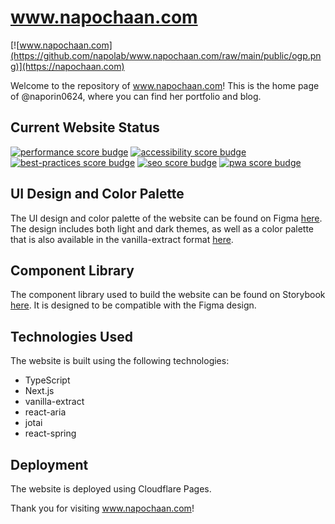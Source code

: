 # www.napochaan.com

[![www.napochaan.com](https://github.com/napolab/www.napochaan.com/raw/main/public/ogp.png)](https://napochaan.com)

Welcome to the repository of www.napochaan.com! This is the home page of @naporin0624, where you can find her portfolio and blog.

## Current Website Status

[![performance score budge](https://napolab.github.io/www.napochaan.com/lighthouse/lighthouse_performance.svg)](https://napolab.github.io/www.napochaan.com/lighthouse/www_napochaan_com)
[![accessibility score budge](https://napolab.github.io/www.napochaan.com/lighthouse/lighthouse_accessibility.svg)](https://napolab.github.io/www.napochaan.com/lighthouse/www_napochaan_com)
[![best-practices score budge](https://napolab.github.io/www.napochaan.com/lighthouse/lighthouse_best-practices.svg)](https://napolab.github.io/www.napochaan.com/lighthouse/www_napochaan_com)
[![seo score budge](https://napolab.github.io/www.napochaan.com/lighthouse/lighthouse_seo.svg)](https://napolab.github.io/www.napochaan.com/lighthouse/www_napochaan_com)
[![pwa score budge](https://napolab.github.io/www.napochaan.com/lighthouse/lighthouse_seo.svg)](https://napolab.github.io/www.napochaan.com/lighthouse/www_napochaan_com)

## UI Design and Color Palette

The UI design and color palette of the website can be found on Figma [here](https://www.figma.com/file/JZ24VUuy639Kf29oiB32FX/www.napochaan.com?node-id=0%3A1). The design includes both light and dark themes, as well as a color palette that is also available in the vanilla-extract format [here](https://github.com/napolab/www.napochaan.com/tree/main/src/theme/config).

## Component Library

The component library used to build the website can be found on Storybook [here](https://napolab.github.io/www.napochaan.com/main/). It is designed to be compatible with the Figma design.

## Technologies Used

The website is built using the following technologies:

- TypeScript
- Next.js
- vanilla-extract
- react-aria
- jotai
- react-spring

## Deployment

The website is deployed using Cloudflare Pages.

Thank you for visiting www.napochaan.com!
